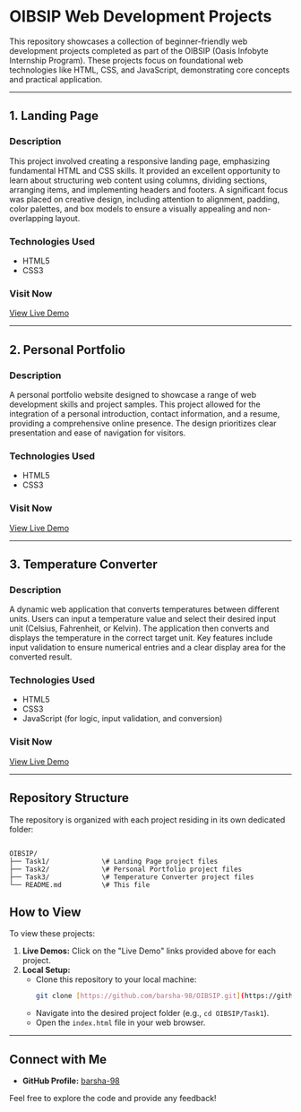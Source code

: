 # OIBSIP Web Development Projects

This repository showcases a collection of beginner-friendly web development projects completed as part of the OIBSIP (Oasis Infobyte Internship Program). These projects focus on foundational web technologies like HTML, CSS, and JavaScript, demonstrating core concepts and practical application.

---

## 1. Landing Page

### Description
This project involved creating a responsive landing page, emphasizing fundamental HTML and CSS skills. It provided an excellent opportunity to learn about structuring web content using columns, dividing sections, arranging items, and implementing headers and footers. A significant focus was placed on creative design, including attention to alignment, padding, color palettes, and box models to ensure a visually appealing and non-overlapping layout.

### Technologies Used
* HTML5
* CSS3

### Visit Now
[View Live Demo](https://barsha-98.github.io/OIBSIP/Task1/)

---

## 2. Personal Portfolio

### Description
A personal portfolio website designed to showcase a range of web development skills and project samples. This project allowed for the integration of a personal introduction, contact information, and a resume, providing a comprehensive online presence. The design prioritizes clear presentation and ease of navigation for visitors.

### Technologies Used
* HTML5
* CSS3

### Visit Now
[View Live Demo](https://barsha-98.github.io/OIBSIP/Task2/)

---

## 3. Temperature Converter

### Description
A dynamic web application that converts temperatures between different units. Users can input a temperature value and select their desired input unit (Celsius, Fahrenheit, or Kelvin). The application then converts and displays the temperature in the correct target unit. Key features include input validation to ensure numerical entries and a clear display area for the converted result.

### Technologies Used
* HTML5
* CSS3
* JavaScript (for logic, input validation, and conversion)

### Visit Now
[View Live Demo](https://barsha-98.github.io/OIBSIP/Task3/)

---

## Repository Structure

The repository is organized with each project residing in its own dedicated folder:

```

OIBSIP/
├── Task1/             \# Landing Page project files
├── Task2/             \# Personal Portfolio project files
├── Task3/             \# Temperature Converter project files
└── README.md          \# This file

````

## How to View

To view these projects:
1.  **Live Demos:** Click on the "Live Demo" links provided above for each project.
2.  **Local Setup:**
    * Clone this repository to your local machine:
        ```bash
        git clone [https://github.com/barsha-98/OIBSIP.git](https://github.com/barsha-98/OIBSIP.git)
        ```
    * Navigate into the desired project folder (e.g., `cd OIBSIP/Task1`).
    * Open the `index.html` file in your web browser.

---

## Connect with Me

* **GitHub Profile:** [barsha-98](https://github.com/barsha-98)

Feel free to explore the code and provide any feedback!